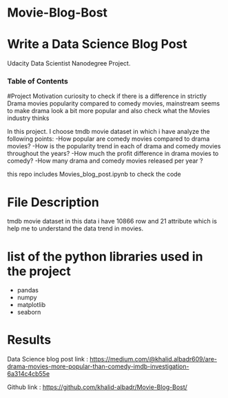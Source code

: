# Movie-Blog-Bost

# Write a Data Science Blog Post
Udacity Data Scientist Nanodegree Project.

### Table of Contents

#Project Motivation
curiosity to check if there is a difference in strictly Drama movies popularity compared to comedy movies, mainstream seems to make drama look a bit more popular and also check what the Movies industry thinks 

In this project. I choose tmdb movie dataset in which i have analyze the following points:
-How popular are comedy movies compared to drama movies?
-How is the popularity trend in each of drama and comedy movies throughout the years?
-How much the profit difference in drama movies to comedy?
-How many drama and comedy movies released per year ?

this repo includes Movies_blog_post.ipynb to check the code

# File Description 
tmdb movie dataset in this data i have 10866 row and 21 attribute which is help me to understand the data trend in movies.

# list of the python libraries used in the project
 * pandas 
 * numpy 
 * matplotlib
 * seaborn

# Results 
Data Science blog post link  : https://medium.com/@khalid.albadr609/are-drama-movies-more-popular-than-comedy-imdb-investigation-6a314c4cb55e

Github link : https://github.com/khalid-albadr/Movie-Blog-Bost/
